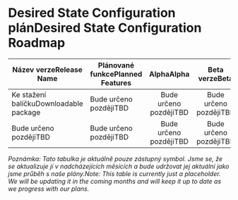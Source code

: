 # <a name="desired-state-configuration-roadmap"></a><span data-ttu-id="0b87f-101">Desired State Configuration plán</span><span class="sxs-lookup"><span data-stu-id="0b87f-101">Desired State Configuration Roadmap</span></span>

| <span data-ttu-id="0b87f-102">Název verze</span><span class="sxs-lookup"><span data-stu-id="0b87f-102">Release Name</span></span> | <span data-ttu-id="0b87f-103">Plánované funkce</span><span class="sxs-lookup"><span data-stu-id="0b87f-103">Planned Features</span></span> | <span data-ttu-id="0b87f-104">Alpha</span><span class="sxs-lookup"><span data-stu-id="0b87f-104">Alpha</span></span> | <span data-ttu-id="0b87f-105">Beta verze</span><span class="sxs-lookup"><span data-stu-id="0b87f-105">Beta</span></span> | <span data-ttu-id="0b87f-106">RTM</span><span class="sxs-lookup"><span data-stu-id="0b87f-106">RTM</span></span> |
| ---- | -------- | :-------: | :-------:| :-----: |
| <span data-ttu-id="0b87f-107">Ke stažení balíčku</span><span class="sxs-lookup"><span data-stu-id="0b87f-107">Downloadable package</span></span> | <span data-ttu-id="0b87f-108">Bude určeno později</span><span class="sxs-lookup"><span data-stu-id="0b87f-108">TBD</span></span> | <span data-ttu-id="0b87f-109">Bude určeno později</span><span class="sxs-lookup"><span data-stu-id="0b87f-109">TBD</span></span> | <span data-ttu-id="0b87f-110">Bude určeno později</span><span class="sxs-lookup"><span data-stu-id="0b87f-110">TBD</span></span> | <span data-ttu-id="0b87f-111">Bude určeno později</span><span class="sxs-lookup"><span data-stu-id="0b87f-111">TBD</span></span> |
| <span data-ttu-id="0b87f-112">Bude určeno později</span><span class="sxs-lookup"><span data-stu-id="0b87f-112">TBD</span></span> | <span data-ttu-id="0b87f-113">Bude určeno později</span><span class="sxs-lookup"><span data-stu-id="0b87f-113">TBD</span></span> | <span data-ttu-id="0b87f-114">Bude určeno později</span><span class="sxs-lookup"><span data-stu-id="0b87f-114">TBD</span></span> | <span data-ttu-id="0b87f-115">Bude určeno později</span><span class="sxs-lookup"><span data-stu-id="0b87f-115">TBD</span></span> | <span data-ttu-id="0b87f-116">Bude určeno později</span><span class="sxs-lookup"><span data-stu-id="0b87f-116">TBD</span></span> |

<span data-ttu-id="0b87f-117">*Poznámka: Tato tabulka je aktuálně pouze zástupný symbol. Jsme se, že se aktualizuje ji v nadcházejících měsících a bude udržovat jej aktuální jako jsme průběh s naše plány.*</span><span class="sxs-lookup"><span data-stu-id="0b87f-117">*Note: This table is currently just a placeholder. We will be updating it in the coming months and will keep it up to date as we progress with our plans.*</span></span>